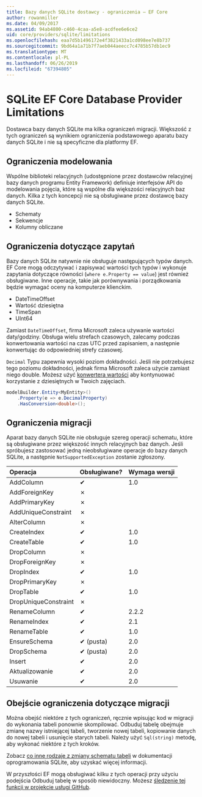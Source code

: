 ```yaml
---
title: Bazy danych SQLite dostawcy - ograniczenia — EF Core
author: rowanmiller
ms.date: 04/09/2017
ms.assetid: 94ab4800-c460-4caa-a5e8-acdfee6e6ce2
uid: core/providers/sqlite/limitations
ms.openlocfilehash: eaa7d5b1496172e4f3821433a1cd098ee7e8b737
ms.sourcegitcommit: 9bd64a1a71b7f7aeb044aeecc7c4785b57db1ec9
ms.translationtype: MT
ms.contentlocale: pl-PL
ms.lasthandoff: 06/26/2019
ms.locfileid: "67394805"
---
```

# <a name="sqlite-ef-core-database-provider-limitations"></a>SQLite EF Core Database Provider Limitations

Dostawca bazy danych SQLite ma kilka ograniczeń migracji. Większość z tych ograniczeń są wynikiem ograniczenia podstawowego aparatu bazy danych SQLite i nie są specyficzne dla platformy EF.

## <a name="modeling-limitations"></a>Ograniczenia modelowania

Wspólne biblioteki relacyjnych (udostępnione przez dostawców relacyjnej bazy danych programu Entity Framework) definiuje interfejsów API do modelowania pojęcia, które są wspólne dla większości relacyjnych baz danych. Kilka z tych koncepcji nie są obsługiwane przez dostawcę bazy danych SQLite.

* Schematy
* Sekwencje
* Kolumny obliczane

## <a name="query-limitations"></a>Ograniczenia dotyczące zapytań

Bazy danych SQLite natywnie nie obsługuje następujących typów danych. EF Core mogą odczytywać i zapisywać wartości tych typów i wykonuje zapytania dotyczące równości (`where e.Property == value`) jest również obsługiwane. Inne operacje, takie jak porównywania i porządkowania będzie wymagać oceny na komputerze klienckim.

* DateTimeOffset
* Wartość dziesiętna
* TimeSpan
* UInt64

Zamiast `DateTimeOffset`, firma Microsoft zaleca używanie wartości daty/godziny. Obsługa wielu strefach czasowych, zalecamy podczas konwertowania wartości na czas UTC przed zapisaniem, a następnie konwertując do odpowiedniej strefy czasowej.

`Decimal` Typu zapewnia wysoki poziom dokładności. Jeśli nie potrzebujesz tego poziomu dokładności, jednak firma Microsoft zaleca użycie zamiast niego double. Możesz użyć [konwertera wartości](../../modeling/value-conversions.md) aby kontynuować korzystanie z dziesiętnych w Twoich zajęciach.

``` csharp
modelBuilder.Entity<MyEntity>()
    .Property(e => e.DecimalProperty)
    .HasConversion<double>();
```

## <a name="migrations-limitations"></a>Ograniczenia migracji

Aparat bazy danych SQLite nie obsługuje szereg operacji schematu, które są obsługiwane przez większość innych relacyjnych baz danych. Jeśli spróbujesz zastosować jedną nieobsługiwane operacje do bazy danych SQLite, a następnie `NotSupportedException` zostanie zgłoszony.

| Operacja            | Obsługiwane? | Wymaga wersji |
|:---------------------|:-----------|:-----------------|
| AddColumn            | ✔          | 1.0              |
| AddForeignKey        | ✗          |                  |
| AddPrimaryKey        | ✗          |                  |
| AddUniqueConstraint  | ✗          |                  |
| AlterColumn          | ✗          |                  |
| CreateIndex          | ✔          | 1.0              |
| CreateTable          | ✔          | 1.0              |
| DropColumn           | ✗          |                  |
| DropForeignKey       | ✗          |                  |
| DropIndex            | ✔          | 1.0              |
| DropPrimaryKey       | ✗          |                  |
| DropTable            | ✔          | 1.0              |
| DropUniqueConstraint | ✗          |                  |
| RenameColumn         | ✔          | 2.2.2            |
| RenameIndex          | ✔          | 2.1              |
| RenameTable          | ✔          | 1.0              |
| EnsureSchema         | ✔ (pusta)  | 2.0              |
| DropSchema           | ✔ (pusta)  | 2.0              |
| Insert               | ✔          | 2.0              |
| Aktualizowanie               | ✔          | 2.0              |
| Usuwanie               | ✔          | 2.0              |

## <a name="migrations-limitations-workaround"></a>Obejście ograniczenia dotyczące migracji

Można obejść niektóre z tych ograniczeń, ręcznie wpisując kod w migracji do wykonania tabeli ponownie skompilować. Odbuduj tabelę obejmuje zmianę nazwy istniejącej tabeli, tworzenie nowej tabeli, kopiowanie danych do nowej tabeli i usunięcie starych tabeli. Należy użyć `Sql(string)` metodę, aby wykonać niektóre z tych kroków.

Zobacz [co inne rodzaje z zmiany schematu tabeli](http://sqlite.org/lang_altertable.html#otheralter) w dokumentacji oprogramowania SQLite, aby uzyskać więcej informacji.

W przyszłości EF mogą obsługiwać kilku z tych operacji przy użyciu podejścia Odbuduj tabelę w sposób niewidoczny. Możesz [śledzenie tej funkcji w projekcie usługi GitHub](https://github.com/aspnet/EntityFrameworkCore/issues/329).
